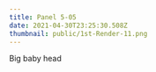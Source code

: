 ```yaml
---
title: Panel 5-05
date: 2021-04-30T23:25:30.508Z
thumbnail: public/1st-Render-11.png
---
```

Big baby head
